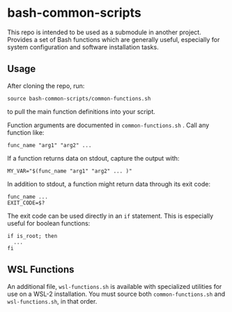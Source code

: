 # bash-common-scripts
This repo is intended to be used as a submodule in another project.
Provides a set of Bash functions which are generally useful, especially for system configuration and software installation tasks.

## Usage
After cloning the repo, run:
```
source bash-common-scripts/common-functions.sh
```
to pull the main function definitions into your script.

Function arguments are documented in `common-functions.sh` .
Call any function like:
```
func_name "arg1" "arg2" ...
```

If a function returns data on stdout, capture the output with:
```
MY_VAR="$(func_name "arg1" "arg2" ... )"
```

In addition to stdout, a function might return data through its exit code:
```
func_name ...
EXIT_CODE=$?
```

The exit code can be used directly in an `if` statement. This is especially useful for boolean functions:
```
if is_root; then
  ...
fi
```

## WSL Functions
An additional file, `wsl-functions.sh` is available with specialized utilities for use on a WSL-2 installation.
You must source both `common-functions.sh` and `wsl-functions.sh`, in that order.
